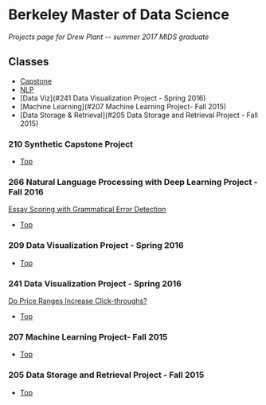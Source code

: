 # Berkeley Master of Data Science
<i>Projects page for Drew Plant -- summer 2017 MIDS graduate</i>

## Classes
   * [Capstone](#210-synthetic-capstone-project)
   * [NLP](#266-natural-language-processing-with-deep-learning-project---fall-2016)
   * [Data Viz](#241 Data Visualization Project - Spring 2016)
   * [Machine Learning](#207 Machine Learning Project- Fall 2015)
   * [Data Storage & Retrieval](#205 Data Storage and Retrieval Project - Fall 2015)
   
### 210 Synthetic Capstone Project
   * [Top](#berkeley-master-of-data-science)

### 266 Natural Language Processing with Deep Learning Project - Fall 2016
[Essay Scoring with Grammatical Error Detection]()
   * [Top](#berkeley-master-of-data-science)

### 209 Data Visualization Project - Spring 2016
[]()
   * [Top](#berkeley-master-of-data-science)

### 241 Data Visualization Project - Spring 2016
[Do Price Ranges Increase Click-throughs?](https://arxiv.org/abs/1610.05562)
   * [Top](#berkeley-master-of-data-science)

### 207 Machine Learning Project- Fall 2015
[]()
   * [Top](#berkeley-master-of-data-science)

### 205 Data Storage and Retrieval Project - Fall 2015
[]()
   * [Top](#berkeley-master-of-data-science)
